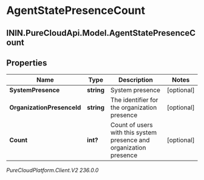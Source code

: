 # AgentStatePresenceCount

## ININ.PureCloudApi.Model.AgentStatePresenceCount

## Properties

|Name | Type | Description | Notes|
|------------ | ------------- | ------------- | -------------|
| **SystemPresence** | **string** | System presence | [optional] |
| **OrganizationPresenceId** | **string** | The identifier for the organization presence | [optional] |
| **Count** | **int?** | Count of users with this system presence and organization presence | [optional] |



_PureCloudPlatform.Client.V2 236.0.0_
